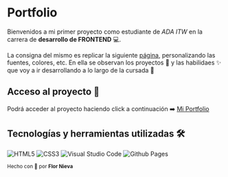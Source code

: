 # Portfolio

Bienvenidos a mi primer proyecto como estudiante de *ADA ITW* en la carrera de **desarrollo de FRONTEND** :computer:.

La consigna del mismo es replicar la siguiente [página](https://frontend-proyecto-portfolio.adaitw.org/), personalizando las fuentes, colores, etc.
En ella se observan los proyectos :pushpin: y las habilidaes :sparkles: que voy a ir desarrollando a lo largo de la cursada :book:

## Acceso al proyecto :link:

Podrá acceder al proyecto haciendo click a continuación :arrow_right: [Mi Portfolio](https://florencianieva.github.io/Portfolio/)

## Tecnologías y herramientas utilizadas :hammer_and_wrench:

![HTML5](https://img.shields.io/badge/html5-%23E34F26.svg?style=for-the-badge&logo=html5&logoColor=white) ![CSS3](https://img.shields.io/badge/css3-%231572B6.svg?style=for-the-badge&logo=css3&logoColor=white
) ![Visual Studio Code](https://img.shields.io/badge/Visual%20Studio%20Code-0078d7.svg?style=for-the-badge&logo=visual-studio-code&logoColor=white) ![Github Pages](https://img.shields.io/badge/github%20pages-121013?style=for-the-badge&logo=github&logoColor=white)

<sub>Hecho con :purple_heart: por **Flor Nieva**</sub>
